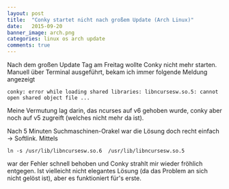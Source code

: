 ```yaml
---
layout: post
title:  "Conky startet nicht nach großem Update (Arch Linux)"
date:   2015-09-20 
banner_image: arch.png
categories: linux os arch update
comments: true
---
```

Nach dem großen Update Tag am Freitag wollte Conky nicht mehr starten. Manuell über Terminal ausgeführt, bekam ich immer folgende Meldung angezeigt

	conky: error while loading shared libraries: libncursesw.so.5: cannot open shared object file ...

Meine Vermutung lag darin, das ncurses auf v6 gehoben wurde, conky aber noch auf v5 zugreift (welches nicht mehr da ist).

Nach 5 Minuten Suchmaschinen-Orakel war die Lösung doch recht einfach -> Softlink.
Mittels

	ln -s /usr/lib/libncursesw.so.6  /usr/lib/libncursesw.so.5

war der Fehler schnell behoben und Conky strahlt mir wieder fröhlich entgegen.
Ist vielleicht nicht elegantes Lösung (da das Problem an sich nicht gelöst ist), aber es funktioniert für's erste.